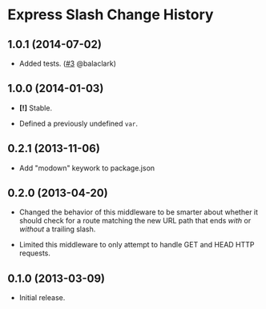 Express Slash Change History
============================

1.0.1 (2014-07-02)
------------------

* Added tests. ([#3][] @balaclark)

[#3]: https://github.com/ericf/express-slash/issues/3


1.0.0 (2014-01-03)
------------------

* **[!]** Stable.

* Defined a previously undefined `var`.


0.2.1 (2013-11-06)
------------------

* Add "modown" keywork to package.json


0.2.0 (2013-04-20)
------------------

* Changed the behavior of this middleware to be smarter about whether it should
  check for a route matching the new URL path that ends *with* or *without* a
  trailing slash.

* Limited this middleware to only attempt to handle GET and HEAD HTTP requests.


0.1.0 (2013-03-09)
------------------

* Initial release.
